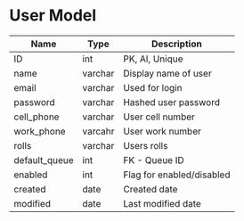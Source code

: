 # User Model

Name          | Type    | Description
------------- | ------- | -------------------------
ID            | int     | PK, AI, Unique
name          | varchar | Display name of user
email         | varchar | Used for login
password      | varchar | Hashed user password
cell_phone    | varchar | User cell number
work_phone    | varcahr | User work number
rolls         | varchar | Users rolls
default_queue | int     | FK - Queue ID
enabled       | int     | Flag for enabled/disabled
created       | date    | Created date
modified      | date    | Last modified date
